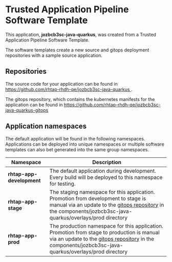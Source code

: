 # Trusted Application Pipeline Software Template

This application, **jozbcb3sc-java-quarkus**, was created from a Trusted Application Pipeline Software Template.

The software templates create a new source and gitops deployment repositories with a sample source application. 

## Repositories

The source code for your application can be found in [https://github.com/rhtap-rhdh-qe/jozbcb3sc-java-quarkus ](https://github.com/rhtap-rhdh-qe/jozbcb3sc-java-quarkus ).
 
The gitops repository, which contains the kubernetes manifests for the application can be found in 
[https://github.com/rhtap-rhdh-qe/jozbcb3sc-java-quarkus-gitops ](https://github.com/rhtap-rhdh-qe/jozbcb3sc-java-quarkus-gitops ) 

## Application namespaces 

The default application will be found in the following namespaces. Applications can be deployed into unique namespaces or multiple software templates can also bet generated into the same group namespaces.  

|  Namespace   |  Description   |  
| -------- | -------- |   
| **rhtap-app-development** | The default application during development. Every build will be deployed to this namespace for testing. | 
| **rhtap-app-stage** | The staging namespace for this application. Promotion from development to stage is manual via an update to the [gitops repository](https://github.com/rhtap-rhdh-qe/jozbcb3sc-java-quarkus-gitops ) in the components/jozbcb3sc-java-quarkus/overlays/prod directory |  
| **rhtap-app-prod** | The production namespace for this application. Promotion from stage to production is manual via an update to the [gitops repository](https://github.com/rhtap-rhdh-qe/jozbcb3sc-java-quarkus-gitops ) in the components/jozbcb3sc-java-quarkus/overlays/prod directory | 